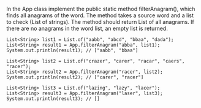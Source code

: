 In the App class implement the public static method filterAnagram(), which finds all anagrams of the word.
The method takes a source word and a list to check (List of strings).
The method should return List of all anagrams. If there are no anagrams in the word list, an empty list is returned.
```
List<String> list1 = List.of("aabb", "abcd", "bbaa", "dada");
List<String> result1 = App.filterAnagram("abba", list1);
System.out.println(result1); // ["aabb", "bbaa"]

List<String> list2 = List.of("crazer", "carer", "racar", "caers", "racer");
List<String> result2 = App.filterAnagram("racer", list2);
System.out.println(result2); // ["carer", "racer"]

List<String> list3 = List.of("lazing", "lazy", "lacer");
List<String> result3 = App.filterAnagram("laser", list3);
System.out.println(result3); // []
